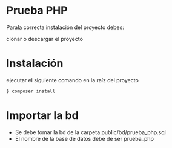 
# Prueba PHP


Parala correcta instalación del proyecto debes:

clonar o descargar el proyecto

# Instalación

ejecutar el siguiente comando en la raíz del proyecto

```sh
$ composer install
```


# Importar la bd

- Se debe tomar la bd de la carpeta public/bd/prueba_php.sql
- El nombre de la base de datos debe de ser prueba_php

